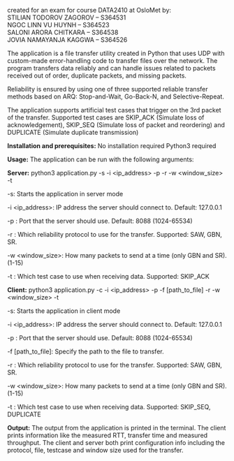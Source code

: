 created for an exam for course DATA2410 at OsloMet by: <br>
	STILIAN TODOROV ZAGOROV – S364531 <br>
	NGOC LINN VU HUYNH – S364523 <br>
	SALONI ARORA CHITKARA – S364538 <br>
	JOVIA NAMAYANJA KAGGWA – S364526 <br>

The application is a file transfer utility created in Python that uses UDP with custom-made error-handling code to transfer files over the network. The program transfers data reliably and can handle issues related to packets received out of order, duplicate packets, and missing packets.  

Reliability is ensured by using one of three supported reliable transfer methods based on ARQ: Stop-and-Wait, Go-Back-N, and Selective-Repeat. 

The application supports artificial test cases that trigger on the 3rd packet of the transfer. Supported test cases are SKIP_ACK (Simulate loss of acknowledgement), SKIP_SEQ (Simulate loss of packet and reordering) and DUPLICATE (Simulate duplicate transmission)

**Installation and prerequisites:**
No installation required
Python3 required

**Usage:**
The application can be run with the following arguments:

**Server:**
python3 application.py -s -i <ip_address> -p <port> -r <reliable> -w <window_size> -t <testcase>

-s: Starts the application in server mode 

-i <ip_address>: IP address the server should connect to. Default: 127.0.0.1

-p <port>: Port that the server should use. Default: 8088 (1024-65534)

-r <reliable>: Which reliability protocol to use for the transfer. Supported: SAW, GBN, SR.

-w <window_size>: How many packets to send at a time (only GBN and SR). (1-15)

-t <testcase>: Which test case to use when receiving data. Supported: SKIP_ACK

**Client:**
python3 application.py -c -i <ip_address> -p <port> -f [path_to_file] -r <reliable> -w <window_size> -t <testcase> 

-s: Starts the application in client mode

-i <ip_address>: IP address the server should connect to. Default: 127.0.0.1

-p <port>: Port that the server should use. Default: 8088 (1024-65534)

-f [path_to_file]: Specify the path to the file to transfer. 

-r <reliable>: Which reliability protocol to use for the transfer. Supported: SAW, GBN, SR.

-w <window_size>: How many packets to send at a time (only GBN and SR). (1-15)

-t <testcase>: Which test case to use when receiving data. Supported: SKIP_SEQ, DUPLICATE

**Output:**
The output from the application is printed in the terminal. The client prints information like the measured RTT, transfer time and measured throughput. The client and server both print configuration info including the protocol, file, testcase and window size used for the transfer.

